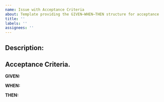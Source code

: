 ```yaml
---
name: Issue with Acceptance Criteria
about: Template providing the GIVEN–WHEN–THEN structure for acceptance criteria
title: ''
labels: ''
assignees: ''
---
```


## Description:

## Acceptance Criteria.

**GIVEN:** 

**WHEN:** 

**THEN:** 